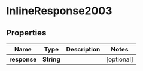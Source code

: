 

# InlineResponse2003

## Properties

Name | Type | Description | Notes
------------ | ------------- | ------------- | -------------
**response** | **String** |  |  [optional]




